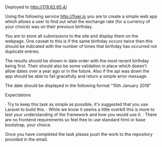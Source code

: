 Deployed to http://178.62.65.4/

Using the following service http://fixer.io you are to create a simple web app which allows a user to find out what the exchange rate (for a currency of your choice) was on their previous birthday.
 
You are to store all submissions to the site and display them on the webpage. One caveat to this is if the same birthday occurs twice then this should be indicated with the number of times that birthday has occurred not duplicate entries.
 
The results should be shown in date order with the most recent birthday being first. Their should also be some validation in place which doesn't allow dates over a year ago or in the future. Also if the api was down the app should be able to fail gracefully and return a simple error message.
 
The date should be displayed in the following format "15th January 2019"
 
Expectations
 
·         Try to keep this task as simple as possible, it's suggested that you use Laravel to build this.
·         While we know it seems a little overkill this is more to test your understanding of the framework and how you would use it.
·         There are no frontend requirements so feel free to use standard html or base bootstrap, your choice.
 
Once you have completed the task please push the work to the repository provided in the email.